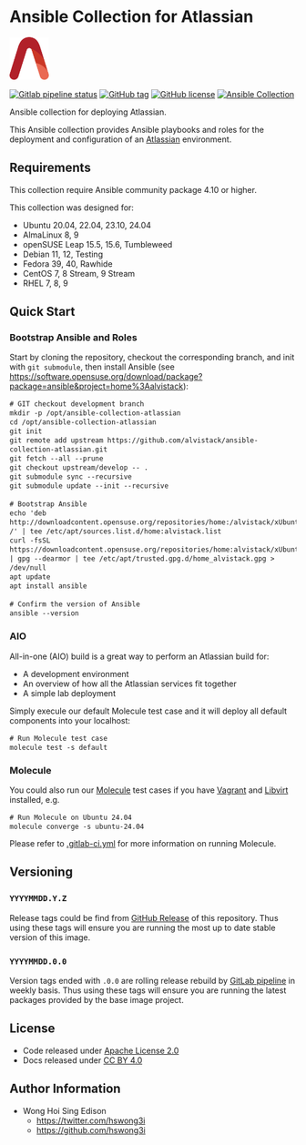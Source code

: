 # Ansible Collection for Atlassian

<a href="https://alvistack.com" title="AlviStack" target="_blank"><img src="/alvistack.svg" height="75" alt="AlviStack"></a>

[![Gitlab pipeline
status](https://img.shields.io/gitlab/pipeline/alvistack/ansible-collection-atlassian/master)](https://gitlab.com/alvistack/ansible-collection-atlassian/-/pipelines)
[![GitHub
tag](https://img.shields.io/github/tag/alvistack/ansible-collection-atlassian.svg)](https://github.com/alvistack/ansible-collection-atlassian/tags)
[![GitHub
license](https://img.shields.io/github/license/alvistack/ansible-collection-atlassian.svg)](https://github.com/alvistack/ansible-collection-atlassian/blob/master/LICENSE)
[![Ansible
Collection](https://img.shields.io/badge/galaxy-alvistack.atlassian-blue.svg)](https://galaxy.ansible.com/alvistack/atlassian)

Ansible collection for deploying Atlassian.

This Ansible collection provides Ansible playbooks and roles for the
deployment and configuration of an [Atlassian](https://www.atlassian.com/)
environment.

## Requirements

This collection require Ansible community package 4.10 or higher.

This collection was designed for:

- Ubuntu 20.04, 22.04, 23.10, 24.04
- AlmaLinux 8, 9
- openSUSE Leap 15.5, 15.6, Tumbleweed
- Debian 11, 12, Testing
- Fedora 39, 40, Rawhide
- CentOS 7, 8 Stream, 9 Stream
- RHEL 7, 8, 9

## Quick Start

### Bootstrap Ansible and Roles

Start by cloning the repository, checkout the corresponding branch, and
init with `git submodule`, then install Ansible (see
<https://software.opensuse.org/download/package?package=ansible&project=home%3Aalvistack>):

    # GIT checkout development branch
    mkdir -p /opt/ansible-collection-atlassian
    cd /opt/ansible-collection-atlassian
    git init
    git remote add upstream https://github.com/alvistack/ansible-collection-atlassian.git
    git fetch --all --prune
    git checkout upstream/develop -- .
    git submodule sync --recursive
    git submodule update --init --recursive

    # Bootstrap Ansible
    echo 'deb http://downloadcontent.opensuse.org/repositories/home:/alvistack/xUbuntu_24.04/ /' | tee /etc/apt/sources.list.d/home:alvistack.list
    curl -fsSL https://downloadcontent.opensuse.org/repositories/home:alvistack/xUbuntu_24.04/Release.key | gpg --dearmor | tee /etc/apt/trusted.gpg.d/home_alvistack.gpg > /dev/null
    apt update
    apt install ansible

    # Confirm the version of Ansible
    ansible --version

### AIO

All-in-one (AIO) build is a great way to perform an Atlassian build for:

- A development environment
- An overview of how all the Atlassian services fit together
- A simple lab deployment

Simply execule our default Molecule test case and it will deploy all
default components into your localhost:

    # Run Molecule test case
    molecule test -s default

### Molecule

You could also run our
[Molecule](https://molecule.readthedocs.io/en/stable/) test cases if you
have [Vagrant](https://www.vagrantup.com/) and
[Libvirt](https://libvirt.org/) installed, e.g.

    # Run Molecule on Ubuntu 24.04
    molecule converge -s ubuntu-24.04

Please refer to [.gitlab-ci.yml](.gitlab-ci.yml) for more information on
running Molecule.

## Versioning

### `YYYYMMDD.Y.Z`

Release tags could be find from [GitHub
Release](https://github.com/alvistack/ansible-collection-atlassian/tags) of
this repository. Thus using these tags will ensure you are running the
most up to date stable version of this image.

### `YYYYMMDD.0.0`

Version tags ended with `.0.0` are rolling release rebuild by [GitLab
pipeline](https://gitlab.com/alvistack/ansible-collection-atlassian/-/pipelines)
in weekly basis. Thus using these tags will ensure you are running the
latest packages provided by the base image project.

## License

- Code released under [Apache License 2.0](LICENSE)
- Docs released under [CC BY
  4.0](http://creativecommons.org/licenses/by/4.0/)

## Author Information

- Wong Hoi Sing Edison
  - <https://twitter.com/hswong3i>
  - <https://github.com/hswong3i>
